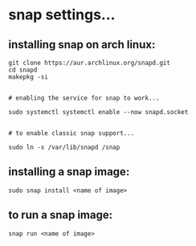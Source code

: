 # snap settings...

## installing snap on arch linux:

```
git clone https://aur.archlinux.org/snapd.git
cd snapd
makepkg -si


# enabling the service for snap to work...

sudo systemctl systemctl enable --now snapd.socket


# to enable classic snap support...

sudo ln -s /var/lib/snapd /snap

```
## installing a snap image:
```
sudo snap install <name of image>

```
## to run a snap image:

```
snap run <name of image>

```
